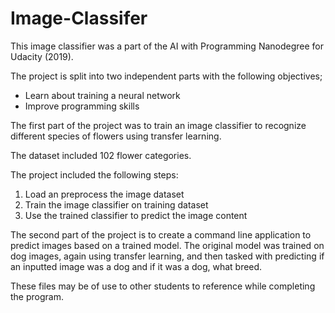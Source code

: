 # Image-Classifer
This image classifier was a part of the AI with Programming Nanodegree for Udacity (2019). 

The project is split into two independent parts with the following objectives;
- Learn about training a neural network
- Improve programming skills

The first part of the project was to train an image classifier to recognize different species of flowers using transfer learning. 

The dataset included 102 flower categories. 

The project included the following steps:

1. Load an preprocess the image dataset
2. Train the image classifier on training dataset
3. Use the trained classifier to predict the image content


The second part of the project is to create a command line application to predict images based on a trained model. The original model was trained on dog images, again using transfer learning, and then tasked with predicting if an inputted image was a dog and if it was a dog, what breed. 

These files may be of use to other students to reference while completing the program.

